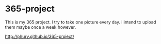 365-project
===========

This is my 365 project. I try to take one picture every day.
i intend to upload them maybe once a week however.

http://phury.github.io/365-project/
